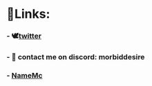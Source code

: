 # 📌Links:
###  - 🕊[twitter](https://twitter.com/RaimbowSix2)
###  - 🚨 contact me on discord: morbiddesire
###  - [NameMc](https://fr.namemc.com/profile/imfeelingevil.1) 
